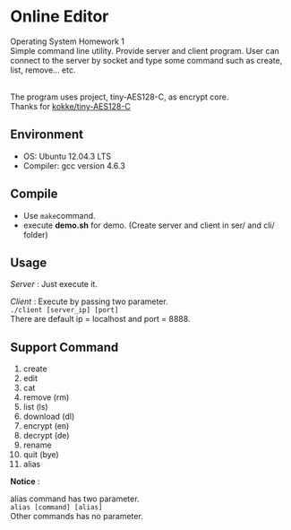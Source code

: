 Online Editor
===================

Operating System Homework 1<br>
Simple command line utility. Provide server and client program. User can connect to the server by socket and type some command such as create, list, remove... etc.<br><br>

The program uses project, tiny-AES128-C, as encrypt core.<br>
Thanks for [kokke/tiny-AES128-C](https://github.com/kokke/tiny-AES128-C)


Environment
-------------
- OS: Ubuntu 12.04.3 LTS
- Compiler: gcc version 4.6.3

Compile
------------
- Use `make`command.
- execute **demo.sh** for demo.
(Create server and client in ser/ and cli/ folder)

Usage
-----------
*Server* :
Just execute it.

*Client* :
Execute by passing two parameter.<br>
`./client [server_ip] [port]`<br>
There are default ip = localhost and port = 8888.<br>

Support Command
------------

1. create
2. edit
3. cat
4. remove (rm)
5. list (ls)
6. download (dl)
7. encrypt (en)
8. decrypt (de)
9. rename
10. quit (bye)
11. alias

**Notice** :<br>

alias command has two parameter.<br>
`alias [command] [alias]`<br>
Other commands has no parameter.



